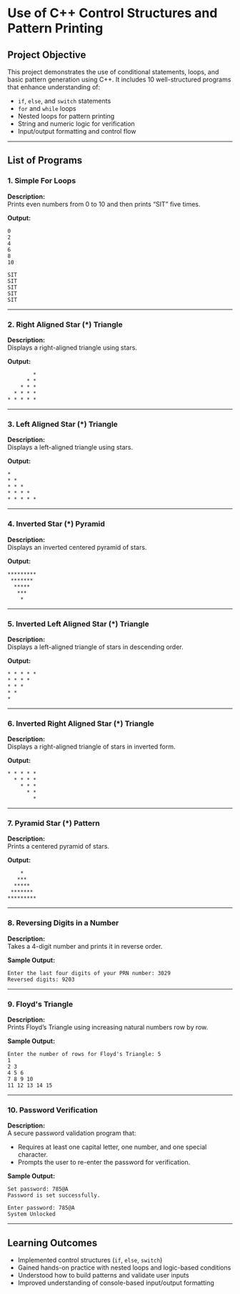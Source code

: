 
# Use of C++ Control Structures and Pattern Printing


## Project Objective

This project demonstrates the use of conditional statements, loops, and basic pattern generation using C++. It includes 10 well-structured programs that enhance understanding of:

- `if`, `else`, and `switch` statements  
- `for` and `while` loops  
- Nested loops for pattern printing  
- String and numeric logic for verification  
- Input/output formatting and control flow

---

## List of Programs

### 1. Simple For Loops

**Description:**  
Prints even numbers from 0 to 10 and then prints “SIT” five times.

**Output:**
```
0
2
4
6
8
10

SIT
SIT
SIT
SIT
SIT
```

---

### 2. Right Aligned Star (*) Triangle

**Description:**  
Displays a right-aligned triangle using stars.

**Output:**
```
        * 
      * * 
    * * * 
  * * * * 
* * * * * 
```

---

### 3. Left Aligned Star (*) Triangle

**Description:**  
Displays a left-aligned triangle using stars.

**Output:**
```
* 
* * 
* * * 
* * * * 
* * * * * 
```

---

### 4. Inverted Star (*) Pyramid

**Description:**  
Displays an inverted centered pyramid of stars.

**Output:**
```
*********
 *******
  *****
   ***
    *
```

---

### 5. Inverted Left Aligned Star (*) Triangle

**Description:**  
Displays a left-aligned triangle of stars in descending order.

**Output:**
```
* * * * * 
* * * * 
* * * 
* * 
* 
```

---

### 6. Inverted Right Aligned Star (*) Triangle

**Description:**  
Displays a right-aligned triangle of stars in inverted form.

**Output:**
```
* * * * * 
  * * * * 
    * * * 
      * * 
        * 
```

---

### 7. Pyramid Star (*) Pattern

**Description:**  
Prints a centered pyramid of stars.

**Output:**
```
    *
   ***
  *****
 *******
*********
```

---

### 8. Reversing Digits in a Number

**Description:**  
Takes a 4-digit number and prints it in reverse order.

**Sample Output:**
```
Enter the last four digits of your PRN number: 3029
Reversed digits: 9203
```

---

### 9. Floyd's Triangle

**Description:**  
Prints Floyd’s Triangle using increasing natural numbers row by row.

**Sample Output:**
```
Enter the number of rows for Floyd's Triangle: 5
1 
2 3 
4 5 6 
7 8 9 10 
11 12 13 14 15 
```

---

### 10. Password Verification

**Description:**  
A secure password validation program that:
- Requires at least one capital letter, one number, and one special character.
- Prompts the user to re-enter the password for verification.

**Sample Output:**
```
Set password: 785@A
Password is set successfully.

Enter password: 785@A
System Unlocked
```

---

## Learning Outcomes

- Implemented control structures (`if`, `else`, `switch`)  
- Gained hands-on practice with nested loops and logic-based conditions  
- Understood how to build patterns and validate user inputs  
- Improved understanding of console-based input/output formatting  
